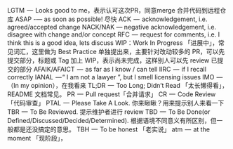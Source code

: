 LGTM  —  Looks good to me，表示认可这次PR，同意merge 合并代码到远程仓库
ASAP -— as soon as possible! 尽快
ACK  —  acknowledgement, i.e. agreed/accepted change
NACK/NAK — negative acknowledgement, i.e. disagree with change and/or concept
RFC  —  request for comments, i.e. I think this is a good idea, lets discuss
WIP：Work In Progress 「进展中」，常见词汇，这里做为 Best Practice 单独提出来，主要针对改动较多的 PR，可以先提交部分，标题或 Tag 加上 WIP，表示尚未完成，这样别人可以先 review 已提交的部分
AFAIK/AFAICT  —  as far as I know / can tell
IIRC  —  if I recall correctly
IANAL  — “ I am not a lawyer ”, but I smell licensing issues
IMO  — （In my opinion），在我看来
TL;DR  —  Too Long; Didn’t Read 「太长懒得看」，README 文档常见。
PR  —  Pull request「合并请求」
CR  —  Code Review 「代码审查」
PTAL  —  Please Take A Look. 你来瞅瞅？用来提示别人来看一下
TBR  —  To Be Reviewed. 提示维护者进行 review
TBD  —  To Be Done(or Defined/Discussed/Decided/Determined). 根据语境不同意义有所区别，但一般都是还没搞定的意思。
TBH  —  To be honest 「老实说」
atm  —  at the moment 「现阶段」，